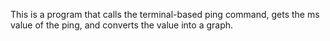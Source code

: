 This is a program that calls the terminal-based ping command, gets the ms value of the ping, and converts the value into a graph.